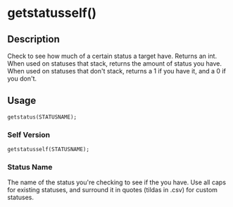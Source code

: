 # getstatusself()
## Description
Check to see how much of a certain status a target have. Returns an int. When used on statuses that stack, returns the amount of status you have. When used on statuses that don't stack, returns a 1 if you have it, and a 0 if you don't.

## Usage
`getstatus(STATUSNAME);`

### Self Version
`getstatusself(STATUSNAME);`

### Status Name
The name of the status you're checking to see if the you have. Use all caps for existing statuses, and surround it in quotes (tildas in .csv) for custom statuses.